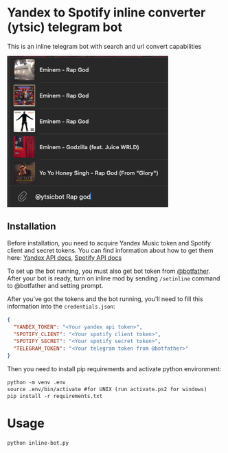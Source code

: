 # Yandex to Spotify inline converter (ytsic) telegram bot

This is an inline telegram bot with search and url convert capabilities

![preview](img.png)

## Installation
Before installation, you need to acquire Yandex Music token and Spotify 
client and secret tokens. You can find information about how to get them here: 
[Yandex API docs](https://yandex-music.readthedocs.io/en/main/token.html),
[Spotify API docs](https://developer.spotify.com/documentation/web-api/tutorials/getting-started)

To set up the bot running, you must also get bot token from [@botfather](t.me/botfather).
After your bot is ready, turn on inline mod by sending `/setinline` command to @botfather and 
setting prompt.

After you've got the tokens and the bot running, you'll need to fill this information into the `credentials.json`:
```json
{
  "YANDEX_TOKEN": "<Your yandex api token>",
  "SPOTIFY_CLIENT": "<Your spotify client token>",
  "SPOTIFY_SECRET": "<Your spotify secret token>",
  "TELEGRAM_TOKEN": "<Your telegram token from @botfather>"
}
```

Then you need to install pip requirements and activate python environment:

```shell
python -m venv .env
source .env/bin/activate #for UNIX (run activate.ps2 for windows)
pip install -r requirements.txt
```

# Usage
`python inline-bot.py`

